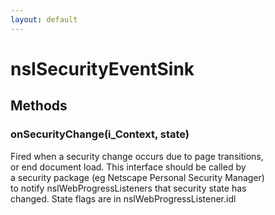 ```yaml
---
layout: default
---
```


# nsISecurityEventSink #

## Methods ##

### onSecurityChange(i_Context, state) ###
  
Fired when a security change occurs due to page transitions,  
or end document load. This interface should be called by  
a security package (eg Netscape Personal Security Manager)  
to notify nsIWebProgressListeners that security state has  
changed. State flags are in nsIWebProgressListener.idl  
  

